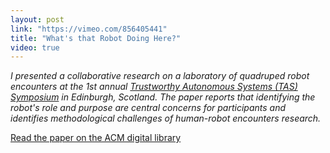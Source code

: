 ```yaml
---
layout: post
link: "https://vimeo.com/856405441"
title: "What's that Robot Doing Here?"
video: true
---
```


*I presented a collaborative research on a laboratory of quadruped robot encounters at the 1st annual [Trustworthy Autonomous Systems (TAS) Symposium](https://symposium.tas.ac.uk/) in Edinburgh, Scotland. The paper reports that identifying the robot's role and purpose are central concerns for participants and identifies methodological challenges of human-robot encounters research.*

[Read the paper on the ACM digital library](https://doi.org/10.1145/3597512.3599707)
